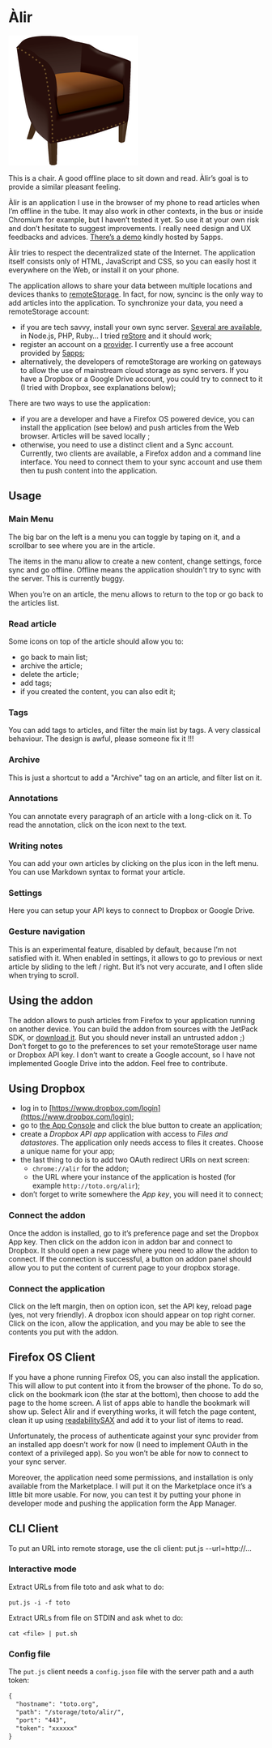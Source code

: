 # Àlir

![A chair](img/icon-256.png)

This is a chair. A good offline place to sit down and read. Àlir’s goal is to provide a similar pleasant feeling.

Àlir is an application I use in the browser of my phone to read articles when I’m offline in the tube. It may also work in other contexts, in the bus or inside Chromium for example, but I haven’t tested it yet. So use it at your own risk and don’t hesitate to suggest improvements. I really need design and UX feedbacks and advices. [There’s a demo](https://alir.5apps.com/) kindly hosted by 5apps.

Àlir tries to respect the decentralized state of the Internet. The application itself consists only of HTML, JavaScript and CSS, so you can easily host it everywhere on the Web, or install it on your phone.

The application allows to share your data between multiple locations and devices thanks to [remoteStorage](http://remotestorage.io/). In fact, for now, syncinc is the only way to add articles into the application. To synchronize your data, you need a remoteStorage account:
 - if you are tech savvy, install your own sync server. [Several are available](http://remotestorage.io/get/), in Node.js, PHP, Ruby… I tried [reStore](https://github.com/jcoglan/restore) and it should work;
 - register an account on a [provider](http://remotestorage.io/get/). I currently use a free account provided by [5apps](https://5apps.com/storage/beta);
 - alternatively, the developers of remoteStorage are working on gateways to allow the use of mainstream cloud storage as sync servers. If you have a Dropbox or a Google Drive account, you could try to connect to it (I tried with Dropbox, see explanations below);

There are two ways to use the application:

 - if you are a developer and have a Firefox OS powered device, you can install the application (see below) and push articles from the Web browser. Articles will be saved locally ;
 - otherwise, you need to use a distinct client and a Sync account. Currently, two clients are available, a Firefox addon and a command line interface. You need to connect them to your sync account and use them then tu push content into the application.

## Usage

### Main Menu

The big bar on the left is a menu you can toggle by taping on it, and a scrollbar to see where you are in the article.

The items in the manu allow to create a new content, change settings, force sync and go offline. Offline means the application shouldn't try to sync with the server. This is currently buggy.

When you’re on an article, the menu allows to return to the top or go back to the articles list.

### Read article

Some icons on top of the article should allow you to:

 - go back to main list;
 - archive the article;
 - delete the article;
 - add tags;
 - if you created the content, you can also edit it;

### Tags

You can add tags to articles, and filter the main list by tags. A very classical behaviour. The design is awful, please someone fix it !!!

### Archive

This is just a shortcut to add a "Archive" tag on an article, and filter list on it.

### Annotations

You can annotate every paragraph of an article with a long-click on it. To read the annotation, click on the icon next to the text.

### Writing notes

You can add your own articles by clicking on the plus icon in the left menu. You can use Markdown syntax to format your article.

### Settings

Here you can setup your API keys to connect to Dropbox or Google Drive.

### Gesture navigation

This is an experimental feature, disabled by default, because I’m not satisfied with it. When enabled in settings, it allows to go to previous or next article by sliding to the left / right. But it’s not very accurate, and I often slide when trying to scroll.

## Using the addon

The addon allows to push articles from Firefox to your application running on another device. You can build the addon from sources with the JetPack SDK, or [download it](https://github.com/clochix/alir/blob/master/addon/alir.xpi). But you should never install an untrusted addon ;) Don’t forget to go to the preferences to set your remoteStorage user name or Dropbox API key. I don’t want to create a Google account, so I have not implemented Google Drive into the addon. Feel free to contribute.

## Using Dropbox

 - log in to [https://www.dropbox.com/login](https://www.dropbox.com/login);
 - go to [the App Console](https://www.dropbox.com/developers/apps) and click the blue button to create an application;
 - create a *Dropbox API app* application with access to *Files and datastores*. The application only needs access to files it creates. Choose a unique name for your app;
 - the last thing to do is to add two OAuth redirect URIs on next screen:
   - `chrome://alir` for the addon;
   - the URL where your instance of the application is hosted (for example `http://toto.org/alir`);
 - don’t forget to write somewhere the *App key*, you will need it to connect;

### Connect the addon


Once the addon is installed, go to it’s preference page and set the Dropbox App key. Then click on the addon icon in addon bar and connect to Dropbox. It should open a new page where you need to allow the addon to connect. If the connection is successful, a button on addon panel should allow you to put the content of current page to your dropbox storage.

### Connect the application

Click on the left margin, then on option icon, set the API key, reload page (yes, not very friendly). A dropbox icon should appear on top right corner. Click on the icon, allow the application, and you may be able to see the contents you put with the addon.


## Firefox OS Client

If you have a phone running Firefox OS, you can also install the application. This will allow to put content into it from the browser of the phone. To do so, click on the bookmark icon (the star at the bottom), then choose to add the page to the home screen. A list of apps able to handle the bookmark will show up. Select Àlir and if everything works, it will fetch the page content, clean it up using [readabilitySAX](https://github.com/fb55/readabilitysax) and add it to your list of items to read.

Unfortunately, the process of authenticate against your sync provider from an installed app doesn’t work for now (I need to implement OAuth in the context of a privileged app). So you won’t be able for now to connect to your sync server.

Moreover, the application need some permissions, and installation is only available from the Marketplace. I will put it on the Marketplace once it’s a little bit more usable. For now, you can test it by putting your phone in developer mode and pushing the application form the App Manager.

## CLI Client

To put an URL into remote storage, use the cli client:
    put.js --url=http://…

### Interactive mode

Extract URLs from file toto and ask what to do:

    put.js -i -f toto


Extract URLs from file on STDIN and ask whet to do:

    cat <file> | put.sh


### Config file

The `put.js` client needs a `config.json` file with the server path and a auth token:

    {
      "hostname": "toto.org",
      "path": "/storage/toto/alir/",
      "port": "443",
      "token": "xxxxxx"
    }

